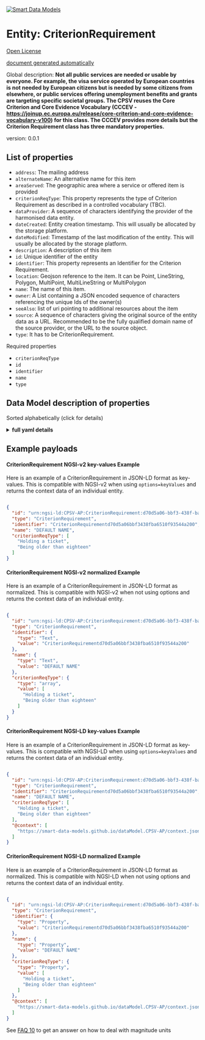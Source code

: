 [![Smart Data Models](https://smartdatamodels.org/wp-content/uploads/2022/01/SmartDataModels_logo.png "Logo")](https://smartdatamodels.org)  
Entity: CriterionRequirement  
============================  
[Open License](https://github.com/smart-data-models//dataModel.CPSV-AP/blob/master/CriterionRequirement/LICENSE.md)  
[document generated automatically](https://docs.google.com/presentation/d/e/2PACX-1vTs-Ng5dIAwkg91oTTUdt8ua7woBXhPnwavZ0FxgR8BsAI_Ek3C5q97Nd94HS8KhP-r_quD4H0fgyt3/pub?start=false&loop=false&delayms=3000#slide=id.gb715ace035_0_60)  
Global description: **Not all public services are needed or usable by everyone. For example, the visa service operated by European countries is not needed by European citizens but is needed by some citizens from elsewhere, or public services offering unemployment benefits and grants are targeting specific societal groups. The CPSV reuses the Core Criterion and Core Evidence Vocabulary (CCCEV - https://joinup.ec.europa.eu/release/core-criterion-and-core-evidence-vocabulary-v100) for this class. The CCCEV provides more details but the Criterion Requirement class has three mandatory properties.**  
version: 0.0.1  

## List of properties  

- `address`: The mailing address  - `alternateName`: An alternative name for this item  - `areaServed`: The geographic area where a service or offered item is provided  - `criterionReqType`: This property represents the type of Criterion Requirement as described in a controlled vocabulary (TBC).  - `dataProvider`: A sequence of characters identifying the provider of the harmonised data entity.  - `dateCreated`: Entity creation timestamp. This will usually be allocated by the storage platform.  - `dateModified`: Timestamp of the last modification of the entity. This will usually be allocated by the storage platform.  - `description`: A description of this item  - `id`: Unique identifier of the entity  - `identifier`: This property represents an Identifier for the Criterion Requirement.  - `location`: Geojson reference to the item. It can be Point, LineString, Polygon, MultiPoint, MultiLineString or MultiPolygon  - `name`: The name of this item.  - `owner`: A List containing a JSON encoded sequence of characters referencing the unique Ids of the owner(s)  - `seeAlso`: list of uri pointing to additional resources about the item  - `source`: A sequence of characters giving the original source of the entity data as a URL. Recommended to be the fully qualified domain name of the source provider, or the URL to the source object.  - `type`: It has to be CriterionRequirement.    
Required properties  
- `criterionReqType`  - `id`  - `identifier`  - `name`  - `type`  ## Data Model description of properties  
Sorted alphabetically (click for details)  
<details><summary><strong>full yaml details</strong></summary>    
```yaml  
CriterionRequirement:    
  description: 'Not all public services are needed or usable by everyone. For example, the visa service operated by European countries is not needed by European citizens but is needed by some citizens from elsewhere, or public services offering unemployment benefits and grants are targeting specific societal groups. The CPSV reuses the Core Criterion and Core Evidence Vocabulary (CCCEV - https://joinup.ec.europa.eu/release/core-criterion-and-core-evidence-vocabulary-v100) for this class. The CCCEV provides more details but the Criterion Requirement class has three mandatory properties.'    
  properties:    
    address:    
      description: 'The mailing address'    
      properties:    
        addressCountry:    
          description: 'Property. The country. For example, Spain. Model:''https://schema.org/addressCountry'''    
          type: string    
        addressLocality:    
          description: 'Property. The locality in which the street address is, and which is in the region. Model:''https://schema.org/addressLocality'''    
          type: string    
        addressRegion:    
          description: 'Property. The region in which the locality is, and which is in the country. Model:''https://schema.org/addressRegion'''    
          type: string    
        postOfficeBoxNumber:    
          description: 'Property. The post office box number for PO box addresses. For example, 03578. Model:''https://schema.org/postOfficeBoxNumber'''    
          type: string    
        postalCode:    
          description: 'Property. The postal code. For example, 24004. Model:''https://schema.org/https://schema.org/postalCode'''    
          type: string    
        streetAddress:    
          description: 'Property. The street address. Model:''https://schema.org/streetAddress'''    
          type: string    
      type: object    
      x-ngsi:    
        model: https://schema.org/address    
        type: Property    
    alternateName:    
      description: 'An alternative name for this item'    
      type: string    
      x-ngsi:    
        type: Property    
    areaServed:    
      description: 'The geographic area where a service or offered item is provided'    
      type: string    
      x-ngsi:    
        model: https://schema.org/Text    
        type: Property    
    criterionReqType:    
      description: 'This property represents the type of Criterion Requirement as described in a controlled vocabulary (TBC).'    
      items:    
        type: string    
      type: array    
      x-ngsi:    
        model: dct:type    
        type: Property    
    dataProvider:    
      description: 'A sequence of characters identifying the provider of the harmonised data entity.'    
      type: string    
      x-ngsi:    
        type: Property    
    dateCreated:    
      description: 'Entity creation timestamp. This will usually be allocated by the storage platform.'    
      format: date-time    
      type: string    
      x-ngsi:    
        type: Property    
    dateModified:    
      description: 'Timestamp of the last modification of the entity. This will usually be allocated by the storage platform.'    
      format: date-time    
      type: string    
      x-ngsi:    
        type: Property    
    description:    
      description: 'A description of this item'    
      type: string    
      x-ngsi:    
        type: Property    
    id:    
      anyOf: &criterionrequirement_-_properties_-_owner_-_items_-_anyof    
        - description: 'Property. Identifier format of any NGSI entity'    
          maxLength: 256    
          minLength: 1    
          pattern: ^[\w\-\.\{\}\$\+\*\[\]`|~^@!,:\\]+$    
          type: string    
        - description: 'Property. Identifier format of any NGSI entity'    
          format: uri    
          type: string    
      description: 'Unique identifier of the entity'    
      x-ngsi:    
        type: Property    
    identifier:    
      description: 'This property represents an Identifier for the Criterion Requirement.'    
      type: string    
      x-ngsi:    
        model: dct:identifier    
        type: Property    
    location:    
      description: 'Geojson reference to the item. It can be Point, LineString, Polygon, MultiPoint, MultiLineString or MultiPolygon'    
      oneOf:    
        - description: 'Geoproperty. Geojson reference to the item. Point'    
          properties:    
            bbox:    
              items:    
                type: number    
              minItems: 4    
              type: array    
            coordinates:    
              items:    
                type: number    
              minItems: 2    
              type: array    
            type:    
              enum:    
                - Point    
              type: string    
          required:    
            - type    
            - coordinates    
          title: 'GeoJSON Point'    
          type: object    
        - description: 'Geoproperty. Geojson reference to the item. LineString'    
          properties:    
            bbox:    
              items:    
                type: number    
              minItems: 4    
              type: array    
            coordinates:    
              items:    
                items:    
                  type: number    
                minItems: 2    
                type: array    
              minItems: 2    
              type: array    
            type:    
              enum:    
                - LineString    
              type: string    
          required:    
            - type    
            - coordinates    
          title: 'GeoJSON LineString'    
          type: object    
        - description: 'Geoproperty. Geojson reference to the item. Polygon'    
          properties:    
            bbox:    
              items:    
                type: number    
              minItems: 4    
              type: array    
            coordinates:    
              items:    
                items:    
                  items:    
                    type: number    
                  minItems: 2    
                  type: array    
                minItems: 4    
                type: array    
              type: array    
            type:    
              enum:    
                - Polygon    
              type: string    
          required:    
            - type    
            - coordinates    
          title: 'GeoJSON Polygon'    
          type: object    
        - description: 'Geoproperty. Geojson reference to the item. MultiPoint'    
          properties:    
            bbox:    
              items:    
                type: number    
              minItems: 4    
              type: array    
            coordinates:    
              items:    
                items:    
                  type: number    
                minItems: 2    
                type: array    
              type: array    
            type:    
              enum:    
                - MultiPoint    
              type: string    
          required:    
            - type    
            - coordinates    
          title: 'GeoJSON MultiPoint'    
          type: object    
        - description: 'Geoproperty. Geojson reference to the item. MultiLineString'    
          properties:    
            bbox:    
              items:    
                type: number    
              minItems: 4    
              type: array    
            coordinates:    
              items:    
                items:    
                  items:    
                    type: number    
                  minItems: 2    
                  type: array    
                minItems: 2    
                type: array    
              type: array    
            type:    
              enum:    
                - MultiLineString    
              type: string    
          required:    
            - type    
            - coordinates    
          title: 'GeoJSON MultiLineString'    
          type: object    
        - description: 'Geoproperty. Geojson reference to the item. MultiLineString'    
          properties:    
            bbox:    
              items:    
                type: number    
              minItems: 4    
              type: array    
            coordinates:    
              items:    
                items:    
                  items:    
                    items:    
                      type: number    
                    minItems: 2    
                    type: array    
                  minItems: 4    
                  type: array    
                type: array    
              type: array    
            type:    
              enum:    
                - MultiPolygon    
              type: string    
          required:    
            - type    
            - coordinates    
          title: 'GeoJSON MultiPolygon'    
          type: object    
      x-ngsi:    
        type: Geoproperty    
    name:    
      description: 'The name of this item.'    
      type: string    
      x-ngsi:    
        type: Property    
    owner:    
      description: 'A List containing a JSON encoded sequence of characters referencing the unique Ids of the owner(s)'    
      items:    
        anyOf: *criterionrequirement_-_properties_-_owner_-_items_-_anyof    
        description: 'Property. Unique identifier of the entity'    
      type: array    
      x-ngsi:    
        type: Property    
    seeAlso:    
      description: 'list of uri pointing to additional resources about the item'    
      oneOf:    
        - items:    
            format: uri    
            type: string    
          minItems: 1    
          type: array    
        - format: uri    
          type: string    
      x-ngsi:    
        type: Property    
    source:    
      description: 'A sequence of characters giving the original source of the entity data as a URL. Recommended to be the fully qualified domain name of the source provider, or the URL to the source object.'    
      type: string    
      x-ngsi:    
        type: Property    
    type:    
      description: 'It has to be CriterionRequirement.'    
      enum:    
        - CriterionRequirement    
      type: string    
      x-ngsi:    
        model: https://schema.org/Text    
        type: Property    
  required:    
    - id    
    - type    
    - identifier    
    - name    
    - criterionReqType    
  type: object    
  x-derived-from: ""    
  x-disclaimer: 'Redistribution and use in source and binary forms, with or without modification, are permitted  provided that the license conditions are met. Copyleft (c) 2021 Contributors to Smart Data Models Program'    
  x-license-url: https://github.com/smart-data-models/dataModel.CPSV-AP/blob/master/CriterionRequirement/LICENSE.md    
  x-model-schema: https://smart-data-models.github.io/dataModel.CPSV-AP/CriterionRequirement/schema.json    
  x-model-tags: CEFAT4CIIES    
  x-version: 0.0.1    
```  
</details>    
## Example payloads    
#### CriterionRequirement NGSI-v2 key-values Example    
Here is an example of a CriterionRequirement in JSON-LD format as key-values. This is compatible with NGSI-v2 when  using `options=keyValues` and returns the context data of an individual entity.  
```json  
{  
  "id": "urn:ngsi-ld:CPSV-AP:CriterionRequirement:d70d5a06-bbf3-438f-ba65-10f93544a200",  
  "type": "CriterionRequirement",  
  "identifier": "CriterionRequirementd70d5a06bbf3438fba6510f93544a200",  
  "name": "DEFAULT NAME",  
  "criterionReqType": [  
    "Holding a ticket",  
    "Being older than eighteen"  
  ]  
}  
```  
#### CriterionRequirement NGSI-v2 normalized Example    
Here is an example of a CriterionRequirement in JSON-LD format as normalized. This is compatible with NGSI-v2 when not using options and returns the context data of an individual entity.  
```json  
{  
  "id": "urn:ngsi-ld:CPSV-AP:CriterionRequirement:d70d5a06-bbf3-438f-ba65-10f93544a200",  
  "type": "CriterionRequirement",  
  "identifier": {  
    "type": "Text",  
    "value": "CriterionRequirementd70d5a06bbf3438fba6510f93544a200"  
  },  
  "name": {  
    "type": "Text",  
    "value": "DEFAULT NAME"  
  },  
  "criterionReqType": {  
    "type": "array",  
    "value": [  
      "Holding a ticket",  
      "Being older than eighteen"  
    ]  
  }  
}  
```  
#### CriterionRequirement NGSI-LD key-values Example    
Here is an example of a CriterionRequirement in JSON-LD format as key-values. This is compatible with NGSI-LD when  using `options=keyValues` and returns the context data of an individual entity.  
```json  
{  
  "id": "urn:ngsi-ld:CPSV-AP:CriterionRequirement:d70d5a06-bbf3-438f-ba65-10f93544a200",  
  "type": "CriterionRequirement",  
  "identifier": "CriterionRequirementd70d5a06bbf3438fba6510f93544a200",  
  "name": "DEFAULT NAME",  
  "criterionReqType": [  
    "Holding a ticket",  
    "Being older than eighteen"  
  ],  
  "@context": [  
    "https://smart-data-models.github.io/dataModel.CPSV-AP/context.jsonld"  
  ]  
}  
```  
#### CriterionRequirement NGSI-LD normalized Example    
Here is an example of a CriterionRequirement in JSON-LD format as normalized. This is compatible with NGSI-LD when not using options and returns the context data of an individual entity.  
```json  
{  
  "id": "urn:ngsi-ld:CPSV-AP:CriterionRequirement:d70d5a06-bbf3-438f-ba65-10f93544a200",  
  "type": "CriterionRequirement",  
  "identifier": {  
    "type": "Property",  
    "value": "CriterionRequirementd70d5a06bbf3438fba6510f93544a200"  
  },  
  "name": {  
    "type": "Property",  
    "value": "DEFAULT NAME"  
  },  
  "criterionReqType": {  
    "type": "Property",  
    "value": [  
      "Holding a ticket",  
      "Being older than eighteen"  
    ]  
  },  
  "@context": [  
    "https://smart-data-models.github.io/dataModel.CPSV-AP/context.jsonld"  
  ]  
}  
```  
See [FAQ 10](https://smartdatamodels.org/index.php/faqs/) to get an answer on how to deal with magnitude units  
